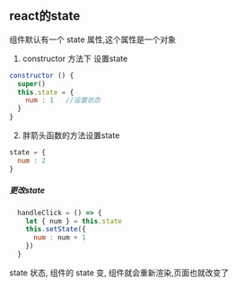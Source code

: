 ## react的state
组件默认有一个 state 属性,这个属性是一个对象
1. constructor 方法下 设置state
```js
constructor () {
  super()
  this.state = {
    num : 1   //设置状态
  }
}
```
2. 胖箭头函数的方法设置state
```js
state = {
  num : 2
}
```
##### 更改state
```js
  handleClick = () => {
    let { num } = this.state
    this.setState({
      num : num + 1
    })
  }
  ```

state 状态, 组件的 state 变, 组件就会重新渲染,页面也就改变了
